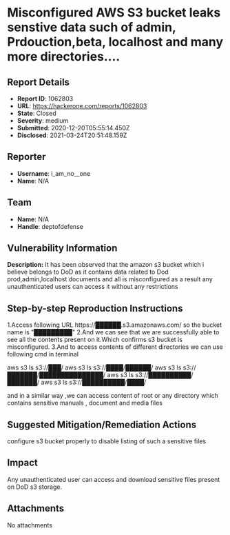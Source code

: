 # Misconfigured AWS S3 bucket leaks senstive data  such of  admin, Prdouction,beta, localhost and many more directories....

## Report Details
- **Report ID**: 1062803
- **URL**: https://hackerone.com/reports/1062803
- **State**: Closed
- **Severity**: medium
- **Submitted**: 2020-12-20T05:55:14.450Z
- **Disclosed**: 2021-03-24T20:51:48.159Z

## Reporter
- **Username**: i_am_no__one
- **Name**: N/A

## Team
- **Name**: N/A
- **Handle**: deptofdefense

## Vulnerability Information
**Description:**
It has been observed that the amazon s3 bucket which i believe belongs to DoD as it contains data related to Dod prod,admin,localhost documents and all is misconfigured as a result any unauthenticated users can access it without any restrictions

## Step-by-step Reproduction Instructions

1.Access following URL
https://██████.s3.amazonaws.com/
so the bucket name is "█████████"
2.And we can see that we are successfully able to see all the contents present on it.Which confirms s3 bucket is misconfigured.
3.And to access contents of different directories we can use following cmd in terminal

aws s3 ls s3://███/
aws s3 ls s3://████/██████/
aws s3 ls s3://███████/███████████████/
aws s3 ls s3://██████████/███████/
aws s3 ls s3://██████████/████/

and in a similar way ,we can access content of root or any directory which contains sensitive manuals , document and media files 

## Suggested Mitigation/Remediation Actions
configure s3 bucket properly to disable listing of such a sensitive files

## Impact

Any unauthenticated user can access and download sensitive files present on DoD s3 storage.

## Attachments
No attachments
